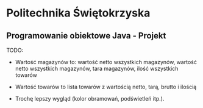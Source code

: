 ﻿Politechnika Świętokrzyska
==========================
Programowanie obiektowe Java - Projekt
--------------------------------------

TODO:
* Wartość magazynów to: wartość netto wszystkich magazynów, wartość netto wszystkich magazynów, tara magazynów, ilość wszystkich towarów
* Wartość towarów to lista towarów z wartością netto, tarą, brutto i ilością

* Trochę lepszy wygląd (kolor obramowań, podświetleń itp.).

